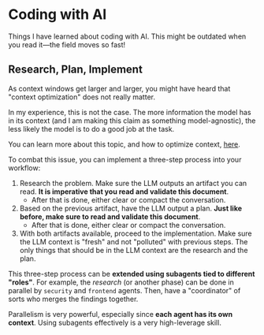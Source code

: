 # Coding with AI

Things I have learned about coding with AI. This might be outdated when you read it—the field moves so fast!

## Research, Plan, Implement

As context windows get larger and larger, you might have heard that "context optimization" does not really matter.

In my experience, this is not the case. The more information the model has in its context (and I am making this claim as something model-agnostic), the less likely the model is to do a good job at the task.

You can learn more about this topic, and how to optimize context, [here](https://github.com/humanlayer/advanced-context-engineering-for-coding-agents/blob/main/ace-fca.md).

To combat this issue, you can implement a three-step process into your workflow:

1. Research the problem. Make sure the LLM outputs an artifact you can read. **It is imperative that you read and validate this document**.
   - After that is done, either clear or compact the conversation.
2. Based on the previous artifact, have the LLM output a plan. **Just like before, make sure to read and validate this document**.
   - After that is done, either clear or compact the conversation.
3. With both artifacts available, proceed to the implementation. Make sure the LLM context is "fresh" and not "polluted" with previous steps. The only things that should be in the LLM context are the research and the plan.

This three-step process can be **extended using subagents tied to different "roles"**. For example, the _research_ (or another phase) can be done in parallel by `security` and `frontend` agents. Then, have a "coordinator" of sorts who merges the findings together.

Parallelism is very powerful, especially since **each agent has its own context**. Using subagents effectively is a very high-leverage skill.
